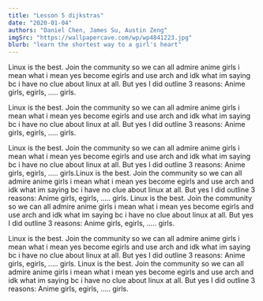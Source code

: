 ```yaml
---
title: "Lesson 5 dijkstras"
date: "2020-01-04"
authors: "Daniel Chen, James Su, Austin Zeng"
imgSrc: "https://wallpapercave.com/wp/wp4841223.jpg"
blurb: "learn the shortest way to a girl's heart"
---
```


Linux is the best. Join the community so we can all admire anime girls i mean what i mean yes become egirls and use arch and idk what im saying bc i have no clue about linux at all. But yes I did outline 3 reasons: Anime girls, egirls, ..... girls.

Linux is the best. Join the community so we can all admire anime girls i mean what i mean yes become egirls and use arch and idk what im saying bc i have no clue about linux at all. But yes I did outline 3 reasons: Anime girls, egirls, ..... girls.

Linux is the best. Join the community so we can all admire anime girls i mean what i mean yes become egirls and use arch and idk what im saying bc i have no clue about linux at all. But yes I did outline 3 reasons: Anime girls, egirls, ..... girls.Linux is the best. Join the community so we can all admire anime girls i mean what i mean yes become egirls and use arch and idk what im saying bc i have no clue about linux at all. But yes I did outline 3 reasons: Anime girls, egirls, ..... girls. Linux is the best. Join the community so we can all admire anime girls i mean what i mean yes become egirls and use arch and idk what im saying bc i have no clue about linux at all. But yes I did outline 3 reasons: Anime girls, egirls, ..... girls.

Linux is the best. Join the community so we can all admire anime girls i mean what i mean yes become egirls and use arch and idk what im saying bc i have no clue about linux at all. But yes I did outline 3 reasons: Anime girls, egirls, ..... girls. Linux is the best. Join the community so we can all admire anime girls i mean what i mean yes become egirls and use arch and idk what im saying bc i have no clue about linux at all. But yes I did outline 3 reasons: Anime girls, egirls, ..... girls.

